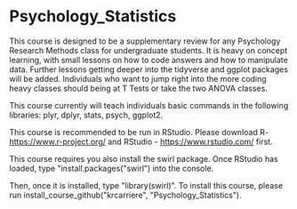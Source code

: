# Psychology_Statistics


This course is designed to be a supplementary review for any Psychology Research Methods class for undergraduate students. It is heavy on concept learning, with small lessons on how to code answers and how to manipulate data. Further lessons getting deeper into the tidyverse and ggplot packages will be added. Individuals who want to jump right into the more coding heavy classes should being at T Tests or take the two ANOVA classes. 

This course currently will teach individuals basic commands in the following libraries: plyr, dplyr, stats, psych, ggplot2. 

This course is recommended to be run in RStudio. Please download R- https://www.r-project.org/ and RStudio - https://www.rstudio.com/ first.

This course requires you also install the swirl package. Once RStudio has loaded, type "install.packages("swirl") into the console. 

Then, once it is installed, type "library(swirl)". To install this course, please run install_course_github("krcarriere", "Psychology_Statistics").
